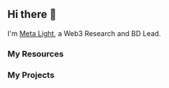 ## Hi there 👋

I'm [Meta Light](https://meta-light.vercel.app/), a Web3 Research and BD Lead. 

### My Resources 

### My Projects
